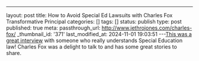 ---
layout: post
title: How to Avoid Special Ed Lawsuits with Charles Fox Transformative Principal
categories: []
tags: []
status: publish
type: post
published: true
meta:
  passthrough_url: http://www.jethrojones.com/charles-fox/
  _thumbnail_id: '371'
last_modified_at: 2024-11-01 19:03:51
---[This was a great interview](http://www.jethrojones.com/charles-fox/) with someone who really understands Special Education law! Charles Fox was a delight to talk to and has some great stories to share.
